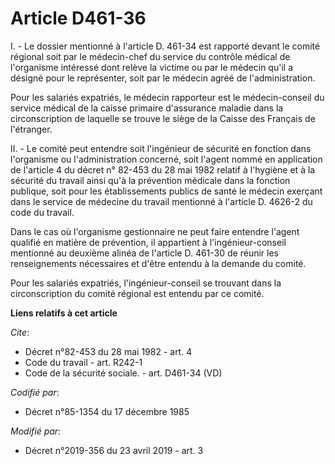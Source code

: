 # Article D461-36

I. - Le dossier mentionné à l'article D. 461-34 est rapporté devant le comité régional soit par le médecin-chef du service du
contrôle médical de l'organisme intéressé dont relève la victime ou par le médecin qu'il a désigné pour le représenter, soit
par le médecin agréé de l'administration.

Pour les salariés expatriés, le médecin rapporteur est le médecin-conseil du service médical de la caisse primaire
d'assurance maladie dans la circonscription de laquelle se trouve le siège de la Caisse des Français de l'étranger.

II. - Le comité peut entendre soit l'ingénieur de sécurité en fonction dans l'organisme ou l'administration concerné, soit
l'agent nommé en application de l'article 4 du décret n° 82-453 du 28 mai 1982 relatif à l'hygiène et à la sécurité du
travail ainsi qu'à la prévention médicale dans la fonction publique, soit pour les établissements publics de santé le médecin
exerçant dans le service de médecine du travail mentionné à l'article D. 4626-2 du code du travail.

Dans le cas où l'organisme gestionnaire ne peut faire entendre l'agent qualifié en matière de prévention, il appartient à
l'ingénieur-conseil mentionné au deuxième alinéa de l'article D. 461-30 de réunir les renseignements nécessaires et d'être
entendu à la demande du comité.

Pour les salariés expatriés, l'ingénieur-conseil se trouvant dans la circonscription du comité régional est entendu par ce
comité.

**Liens relatifs à cet article**

_Cite_:

  - Décret n°82-453 du 28 mai 1982 - art. 4
  - Code du travail - art. R242-1
  - Code de la sécurité sociale. - art. D461-34 (VD)

_Codifié par_:

  - Décret n°85-1354 du 17 décembre 1985

_Modifié par_:

  - Décret n°2019-356 du 23 avril 2019 - art. 3
